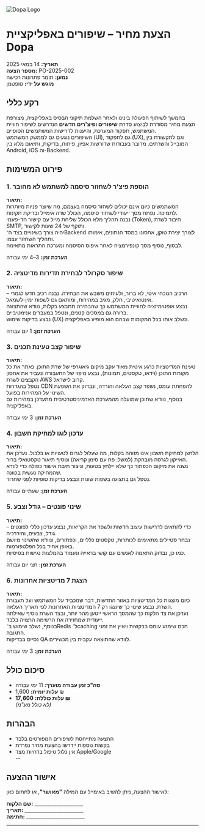 ![Dopa Logo](https://dummyimage.com/200x60/cccccc/000000&text=LOGO+HERE)

# הצעת מחיר – שיפורים באפליקציית Dopa

**תאריך:** 14 במאי 2025  
**מספר הצעה:** PO-2025-002  
**נמען:** תומר פתרונות רכישה  
**מוגש על ידי:** סופטמן  


## רקע כללי

בהמשך לשיתוף הפעולה בינינו ולאחר השלמת תיקוני הבסיס באפליקציה, מצורפת הצעת מחיר מסודרת לביצוע סדרת **שיפורים ופיצ'רים חדשים** הנדרשים לשיפור חוויית המשתמש, תפקוד המערכת, והיענות לדרישות המשתמשים הסופיים.  
השיפורים נוגעים גם לממשק המשתמש (UI), גם לתפקוד (UX), וגם לתקשורת בין המובייל והשרתים. מדובר בעבודות שדורשות אפיון, פיתוח, בדיקות, ותיאום מלא בין Android, iOS וה-Backend.


## פירוט המשימות

### 1. הוספת פיצ'ר לשחזור סיסמה למשתמש לא מחובר  
**תיאור:**  
המשתמשים כיום אינם יכולים לשחזר סיסמה בעצמם, מה שיוצר פניות מיותרות לתמיכה. נפתח מסך ייעודי לשחזור סיסמה, הכולל שדה אימייל ובדיקת תקינות.  
נבנה תהליך מלא הכולל שליחת מייל עם קישור חד-פעמי (Token), חיבור לשרת SMTP, ותוקף של 24 שעות לקישור.  
יהיה צורך בשינויים בצד ה־Backend לצורך יצירת טוקן, אחסונו במסד הנתונים, אימותו ותהליך השחזור עצמו.  
לבסוף, נוסיף מסך קונפירמציה לאחר איפוס הסיסמה ומערכת התראות מתאימה.

**הערכת זמן:** 3–4 ימי עבודה



### 2. שיפור סקרולר לבחירת תדירות מדיטציה  
**תיאור:**  
הרכיב הנוכחי איטי, לא ברור, ולעיתים משבש את הבחירה. נבנה רכיב חדש לגמרי – אינטואיטיבי, חלק, מגיב במהירות, ומותאם גם לשפות ימין-לשמאל.  
נבצע אופטימיזציה לחוויית המשתמש כך שהבחירה תתבצע בקלות, נוודא שהתצוגה ברורה גם במסכים קטנים, ונטפל במעברים אנימטיביים.  
נבצע בדיקות שימוש (UX) ונשלב אותו בכל המקומות שבהם הוא מופיע באפליקציה.

**הערכת זמן:** 1 יום עבודה



### 3. שיפור קצב טעינת תכנים  
**תיאור:**  
טעינת המדיטציות כרגע איטית מאוד עקב מיקום גיאוגרפי של שרת התוכן. נאתר את כל מקורות התוכן (וידאו, טקסטים, תמונות), נבצע מיפוי של התעבורה ונעביר את אחסון הקבצים לשרת AWS קרוב לישראל.  
נטפל בהגדרות CDN להפחתת עומס, נשפר קצב העלאה והורדה, ונבדוק את השפעת השינוי על המהירות בפועל.  
בנוסף, נוודא שתוכן שמועלה מהמערכת האדמיניסטרטיבית מתעדכן במהירות גם באפליקציה.

**הערכת זמן:** 3 ימי עבודה



### 4. עדכון לוגו למחיקת חשבון  
**תיאור:**  
הלחצן למחיקת חשבון אינו מזוהה בקלות, מה שעלול לגרום לטעויות או בלבול. נעדכן את האייקון לגרסה מובהקת (למשל: פח עם סימן קריאה) ונוסיף תיאור טקסטואלי ברור.  
נשנה את מיקום הכפתור כך שלא יילחץ בטעות, וניצור תיבת אישור כפולה כדי לוודא שהמחיקה נעשית בכוונה.  
נטפל גם בתצוגה בשפות שונות ונבצע בדיקות סופיות לפני שחרור.

**הערכת זמן:** שעתיים עבודה



### 5. שינוי פונטים – גודל וצבע  
**תיאור:**  
כדי להתאים לדרישות עיצוב חדשות ולשפר את הקריאות, נבצע עדכון כללי לפונטים – גודל, צבעים, והיררכיה.  
נבחר סטיילים מתאימים לכותרות, טקסטים כלליים, וכפתורים, ונוודא שהשינוי מיושם באופן אחיד בכל הפלטפורמות.  
כמו כן, נבדוק התאמה לאנשים עם קושי בראייה ונעמוד בהמלצות נגישות בסיסיות.

**הערכת זמן:** חצי יום עבודה



### 6. הצגת 7 מדיטציות אחרונות  
**תיאור:**  
כיום מוצגות כל המדיטציות באזור החדשות, דבר שמכביד על המשתמש ועל תעבורת השרת. נבצע שינוי כך שיוצגו רק 7 המדיטציות האחרונות לפי תאריך העלאה.  
נעדכן את צד הלקוח כך שהמסך הראשי ייטען מהר יותר, ובצד השרת נוסיף שאילתה ייעודית שמחזירה את הרשימה הרצויה בלבד.  
בנוסף, נשלב שימוש ב־Redis ל־caching חכם שימנע עומס בבקשות ויאיץ את זמני התגובה.  
נסיים בבדיקות QA לוודא שהתוצאה עקבית בין מכשירים.

**הערכת זמן:** 3 ימי עבודה



## סיכום כולל

- **סה"כ זמן עבודה מוערך:** 11 ימי עבודה  
- **עלות יומית:** 1,600 ₪  
- **עלות כוללת:** **17,600 ₪**  
*(לא כולל מע"מ)*

## הבהרות

- ההצעה מתייחסת לשיפורים המפורטים בלבד  
- בקשות נוספות יידרשו בהצעת מחיר נפרדת  
- אין כלול טיפול בדחיות מצד Apple/Google  
--

## אישור ההצעה

לאישור ההצעה, ניתן להשיב באימייל עם המילה **"מאושר"**, או לחתום כאן:

**שם הלקוח:** ____________________  
**תאריך:** ________________________  
**חתימה:** ________________________

---
